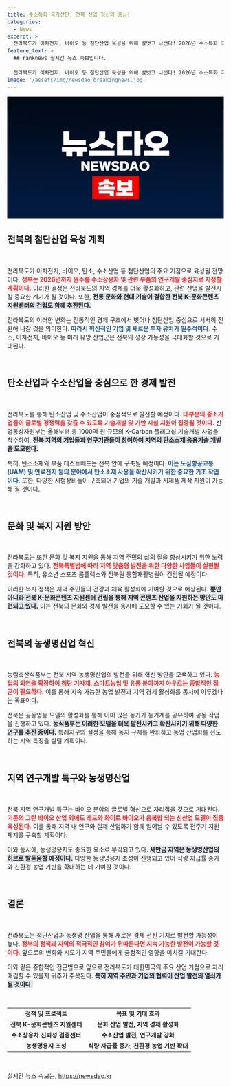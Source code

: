 ```yaml
---
title: 수소특화 국가산단, 전북 산업 혁신의 중심!
categories:
  - News
excerpt: >
  전라북도가 이차전지, 바이오 등 첨단산업 육성을 위해 발벗고 나선다! 2026년 수소특화 국가산단 조성 계획과 문화 콘텐츠 지원센터 건립으로 미래 성장의 귀추가 주목된다. 클릭해서 자세한 내용을 확인하세요!
feature_text: >
  ## ranknews 실시간 뉴스 속보입니다.

  전라북도가 이차전지, 바이오 등 첨단산업 육성을 위해 발벗고 나선다! 2026년 수소특화 국가산단 조성 계획과 문화 콘텐츠 지원센터 건립으로 미래 성장의 귀추가 주목된다. 클릭해서 자세한 내용을 확인하세요!
image: '/assets/img/newsdao_breakingnews.jpg'
---
```


<p><img src="/assets/img/newsdao_breakingnews.jpg" alt="ranknews 속보" /></p>

<h2 data-ke-size="size26">전북의 첨단산업 육성 계획</h2>

<p data-ke-size="size16">&nbsp;</p>

<p>전라북도가 이차전지, 바이오, 탄소, 수소산업 등 첨단산업의 주요 거점으로 육성될 전망이다. <b><span style="color: #ee2323;">정부는 2026년까지 완주를 수소상용차 및 관련 부품의 연구개발 중심지로 지정할 계획이다.</span></b> 이러한 결정은 전라북도의 지역 경제를 더욱 활성화하고, 관련 산업을 발전시킬 중요한 계기가 될 것이다. 또한, <b><span style="background-color: #21538527;">전통 문화와 현대 기술이 결합한 전북 K-문화콘텐츠 지원센터의 건립도 함께 추진된다.</span></b></p>

<p>전라북도의 이러한 변화는 전통적인 경제 구조에서 벗어나 첨단산업 중심으로 서서히 전환해 나갈 것을 의미한다. <b><span style="color: #1a5490;">따라서 혁신적인 기업 및 새로운 투자 유치가 필수적이다.</span></b> 수소, 이차전지, 바이오 등 미래 유망 산업군은 전북의 성장 가능성을 극대화할 것으로 기대된다.</p>

<p data-ke-size="size16">&nbsp;</p>

<h2 data-ke-size="size26">탄소산업과 수소산업을 중심으로 한 경제 발전</h2>

<p data-ke-size="size16">&nbsp;</p>

<p>전라북도를 통해 탄소산업 및 수소산업이 중점적으로 발전할 예정이다. <b><span style="color: #ee2323;">대부분의 중소기업들이 글로벌 경쟁력을 갖출 수 있도록 기술개발 및 기반 시설 지원이 집중될 것이다.</span></b> 산업통상자원부는 올해부터 총 1000억 원 규모의 K-Carbon 플래그십 기술개발 사업을 착수하여, <b><span style="background-color: #21538527;">전북 지역의 기업들과 연구기관들이 참여하여 지역의 탄소소재 응용기술 개발을 도모한다.</span></b></p>

<p>특히, 탄소소재와 부품 테스트베드는 전북 안에 구축될 예정이다.<b><span style="color: #1a5490;"> 이는 도심항공교통(UAM) 및 연료전지 등의 분야에서 탄소소재 사용을 확산시키기 위한 중요한 기초 작업이다.</span></b> 또한, 다양한 시험장비들이 구축되어 기업의 기술 개발과 시제품 제작 지원이 가능해 질 것이다.</p>

<p data-ke-size="size16">&nbsp;</p>

<h2 data-ke-size="size26">문화 및 복지 지원 방안</h2>

<p data-ke-size="size16">&nbsp;</p>

<p>전라북도는 또한 문화 및 복지 지원을 통해 지역 주민의 삶의 질을 향상시키기 위한 노력을 강화하고 있다. <b><span style="color: #ee2323;">전북특별법에 따라 지역 맞춤형 발전을 위한 다양한 사업들이 실현될 것이다.</span></b> 특히, 유소년 스포츠 콤플렉스와 전북권 통합재활병원이 건립될 예정이다.</p>

<p>이러한 복지 정책은 지역 주민들의 건강과 체육 활성화에 기여할 것으로 예상된다. <b><span style="background-color: #21538527;">뿐만 아니라 전북 K-문화콘텐츠 지원센터 건립을 통해 지역 콘텐츠 산업을 지원하는 방안도 마련되고 있다.</span></b> 이는 전북의 문화와 경제 발전을 동시에 도모할 수 있는 기회가 될 것이다.</p>

<p data-ke-size="size16">&nbsp;</p>

<h2 data-ke-size="size26">전북의 농생명산업 혁신</h2>

<p data-ke-size="size16">&nbsp;</p>

<p>농림축산식품부는 전북 지역 농생명산업의 발전을 위해 혁신 방안을 모색하고 있다. <b><span style="color: #ee2323;">농업의 외연을 확장하여 첨단 기자재, 스마트농업 및 유통 분야까지 아우르는 종합적인 접근이 필요하다.</span></b> 이를 통해 지속 가능한 농업 발전과 지역 경제 활성화를 동시에 이루겠다는 목표이다.</p>

<p>전북은 공동영농 모델의 활성화를 통해 이미 많은 농가가 농기계를 공유하여 공동 작업을 진행하고 있다. <b><span style="background-color: #21538527;">농식품부는 이러한 모델을 더욱 발전시키고 확산시키기 위해 다양한 연구를 추진 중이다.</span></b> 특례지구의 설정을 통해 농지 규제를 완화하고 농업 산업화를 선도하는 지역 특징을 살릴 계획이다.</p>

<p data-ke-size="size16">&nbsp;</p>

<h2 data-ke-size="size26">지역 연구개발 특구와 농생명산업</h2>

<p data-ke-size="size16">&nbsp;</p>

<p>전북 지역 연구개발 특구는 바이오 분야의 글로벌 혁신으로 자리잡을 것으로 기대된다. <b><span style="color: #ee2323;">기존의 그린 바이오 산업 외에도 레드와 화이트 바이오가 융복합 되는 신산업 모델이 집중 육성된다.</span></b> 이를 통해 지역 내 연구와 실제 산업화가 함께 일어날 수 있도록 전주기 지원체계를 구축할 계획이다.</p>

<p>이와 동시에, 농생명용지도 중요한 요소로 부각되고 있다. <b><span style="background-color: #21538527;">새만금 지역은 농생명산업의 허브로 발돋움할 예정이다.</span></b> 다양한 농생명용지 조성이 진행되고 있어 식량 자급률 증가와 친환경 농업 기반을 확대하는 데 기여할 것이다.</p>

<p data-ke-size="size16">&nbsp;</p>

<h2 data-ke-size="size26">결론</h2>

<p data-ke-size="size16">&nbsp;</p>

<p>전라북도는 첨단산업과 농생명 산업을 통해 새로운 경제 전진 기지로 발전할 가능성이 높다. <b><span style="color: #ee2323;">정부의 정책과 지역의 적극적인 참여가 뒤따른다면 지속 가능한 발전이 가능할 것이다.</span></b> 앞으로의 변화와 시도가 지역 주민들에게 긍정적인 영향을 미치길 기대한다.</p>

<p>이와 같은 종합적인 접근법으로 앞으로 전라북도가 대한민국의 주요 산업 거점으로 자리매김할 수 있을지 귀추가 주목된다. <b><span style="background-color: #21538527;">특히 지역 주민과 기업의 협력이 산업 발전의 열쇠가 될 것이다.</span></b></p>

<p data-ke-size="size16">&nbsp;</p>

<table>
<tr>

<td style="text-align: center; height: 17px;"><b>정책 및 프로젝트</b></td>
<td style="text-align: center; height: 17px;"><b>목표 및 기대 효과</b></td>
</tr>
<tr>
<td style="text-align: center; height: 17px;"><b>전북 K-문화콘텐츠 지원센터</b></td>
<td style="text-align: center; height: 17px;"><b>문화 산업 발전, 지역 경제 활성화</b></td>
</tr>
<tr>
<td style="text-align: center; height: 17px;"><b>수소상용차 신뢰성 검증센터</b></td>
<td style="text-align: center; height: 17px;"><b>수소산업 발전, 연구개발 강화</b></td>
</tr>
<tr>
<td style="text-align: center; height: 17px;"><b>농생명용지 조성</b></td>
<td style="text-align: center; height: 17px;"><b>식량 자급률 증가, 친환경 농업 기반 확대</b></td>
</tr>
</table>

<p data-ke-size="size16">&nbsp;</p>
실시간 뉴스 속보는, <a href="https://newsdao.kr" rel="dofollow">https://newsdao.kr</a>


